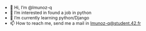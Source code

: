 - 👋 Hi, I’m @lmunoz-q
- 👀 I’m interested in found a job in python
- 🌱 I’m currently learning python/Django
- 📫 How to reach me, send me a mail in lmunoz-q@student.42.fr
